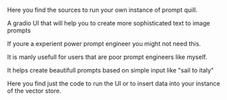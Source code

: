 Here you find the sources to run your own instance of prompt quill.

A gradio UI that will help you to create more sophisticated text to image prompts

If youre a experient power prompt engineer you might not need this.

It is manly usefull for users that are poor prompt engineers like myself.

It helps create beautifull prompts based on simple input like "sail to italy"

Here you find just the code to run the UI or to insert data into your instance of the vector store.

